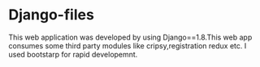 # Django-files

This web application was developed by using Django==1.8.This web app consumes some third party modules like cripsy,registration redux etc.
I used bootstarp for rapid developemnt.
